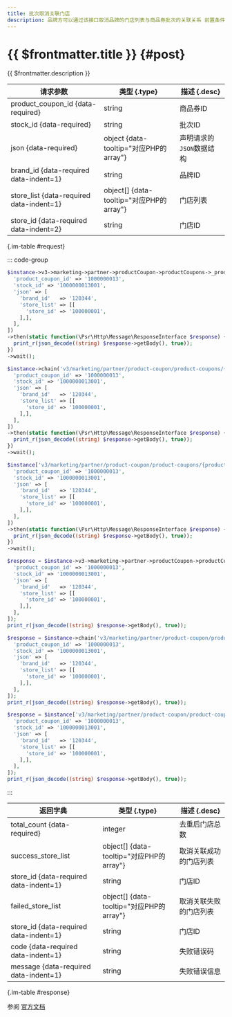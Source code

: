 ```yaml
---
title: 批次取消关联门店
description: 品牌方可以通过该接口取消品牌的门店列表与商品券批次的关联关系 前置条件：已创建商品券批次且批次的 store_scope 为 SPECIFIC
---
```


# {{ $frontmatter.title }} {#post}

{{ $frontmatter.description }}

| 请求参数 | 类型 {.type} | 描述 {.desc}
| --- | --- | ---
| product_coupon_id {data-required} | string | 商品券ID
| stock_id {data-required} | string | 批次ID
| json {data-required} | object {data-tooltip="对应PHP的array"} | 声明请求的`JSON`数据结构
| brand_id {data-required data-indent=1} | string | 品牌ID
| store_list {data-required data-indent=1} | object[] {data-tooltip="对应PHP的array"} | 门店列表
| store_id {data-required data-indent=2} | string | 门店ID

{.im-table #request}

::: code-group

```php [异步纯链式]
$instance->v3->marketing->partner->productCoupon->productCoupons->_product_coupon_id_->stocks->_stock_id_->disassociateStores->postAsync([
  'product_coupon_id' => '1000000013',
  'stock_id' => '1000000013001',
  'json' => [
    'brand_id'   => '120344',
    'store_list' => [[
      'store_id' => '100000001',
    ],],
  ],
])
->then(static function(\Psr\Http\Message\ResponseInterface $response) {
  print_r(json_decode((string) $response->getBody(), true));
})
->wait();
```

```php [异步声明式]
$instance->chain('v3/marketing/partner/product-coupon/product-coupons/{product_coupon_id}/stocks/{stock_id}/disassociate-stores')->postAsync([
  'product_coupon_id' => '1000000013',
  'stock_id' => '1000000013001',
  'json' => [
    'brand_id'   => '120344',
    'store_list' => [[
      'store_id' => '100000001',
    ],],
  ],
])
->then(static function(\Psr\Http\Message\ResponseInterface $response) {
  print_r(json_decode((string) $response->getBody(), true));
})
->wait();
```

```php [异步属性式]
$instance['v3/marketing/partner/product-coupon/product-coupons/{product_coupon_id}/stocks/{stock_id}/disassociate-stores']->postAsync([
  'product_coupon_id' => '1000000013',
  'stock_id' => '1000000013001',
  'json' => [
    'brand_id'   => '120344',
    'store_list' => [[
      'store_id' => '100000001',
    ],],
  ],
])
->then(static function(\Psr\Http\Message\ResponseInterface $response) {
  print_r(json_decode((string) $response->getBody(), true));
})
->wait();
```

```php [同步纯链式]
$response = $instance->v3->marketing->partner->productCoupon->productCoupons->_product_coupon_id_->stocks->_stock_id_->disassociateStores->post([
  'product_coupon_id' => '1000000013',
  'stock_id' => '1000000013001',
  'json' => [
    'brand_id'   => '120344',
    'store_list' => [[
      'store_id' => '100000001',
    ],],
  ],
]);
print_r(json_decode((string) $response->getBody(), true));
```

```php [同步声明式]
$response = $instance->chain('v3/marketing/partner/product-coupon/product-coupons/{product_coupon_id}/stocks/{stock_id}/disassociate-stores')->post([
  'product_coupon_id' => '1000000013',
  'stock_id' => '1000000013001',
  'json' => [
    'brand_id'   => '120344',
    'store_list' => [[
      'store_id' => '100000001',
    ],],
  ],
]);
print_r(json_decode((string) $response->getBody(), true));
```

```php [同步属性式]
$response = $instance['v3/marketing/partner/product-coupon/product-coupons/{product_coupon_id}/stocks/{stock_id}/disassociate-stores']->post([
  'product_coupon_id' => '1000000013',
  'stock_id' => '1000000013001',
  'json' => [
    'brand_id'   => '120344',
    'store_list' => [[
      'store_id' => '100000001',
    ],],
  ],
]);
print_r(json_decode((string) $response->getBody(), true));
```

:::

| 返回字典 | 类型 {.type} | 描述 {.desc}
| --- | --- | ---
| total_count {data-required} | integer | 去重后门店总数
| success_store_list | object[] {data-tooltip="对应PHP的array"} | 取消关联成功的门店列表
| store_id {data-required data-indent=1} | string | 门店ID
| failed_store_list | object[] {data-tooltip="对应PHP的array"} | 取消关联失败的门店列表
| store_id {data-required data-indent=1} | string | 门店ID
| code {data-required data-indent=1} | string | 失败错误码
| message {data-required data-indent=1} | string | 失败错误信息

{.im-table #response}

参阅 [官方文档](https://pay.weixin.qq.com/doc/v3/partner/4015781537)
